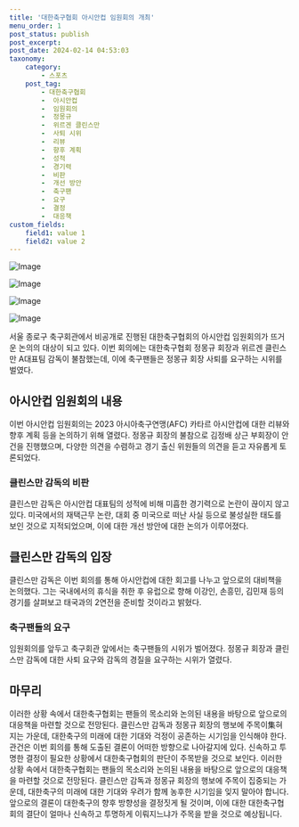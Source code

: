 ```yaml
---
title: '대한축구협회 아시안컵 임원회의 개최'
menu_order: 1
post_status: publish
post_excerpt: 
post_date: 2024-02-14 04:53:03
taxonomy:
    category:
        - 스포츠
    post_tag:
        - 대한축구협회
        -  아시안컵
        -  임원회의
        -  정몽규
        -  위르겐 클린스만
        -  사퇴 시위
        -  리뷰
        -  향후 계획
        -  성적
        -  경기력
        -  비판
        -  개선 방안
        -  축구팬
        -  요구
        -  결정
        -  대응책
custom_fields:
    field1: value 1
    field2: value 2
---
```


![Image](https://imgnews.pstatic.net/image/477/2024/02/13/0000473317_001_20240213115603638.jpg?type=w647)

![Image](https://imgnews.pstatic.net/image/477/2024/02/13/0000473317_002_20240213115603697.jpg?type=w647)

![Image](https://imgnews.pstatic.net/image/477/2024/02/13/0000473317_003_20240213115603758.jpg?type=w647)

![Image](https://imgnews.pstatic.net/image/477/2024/02/13/0000473317_004_20240213115603809.jpg?type=w647)

서울 종로구 축구회관에서 비공개로 진행된 대한축구협회의 아시안컵 임원회의가 뜨거운 논의의 대상이 되고 있다. 이번 회의에는 대한축구협회 정몽규 회장과 위르겐 클린스만 A대표팀 감독이 불참했는데, 이에 축구팬들은 정몽규 회장 사퇴를 요구하는 시위를 벌였다. 
## 아시안컵 임원회의 내용
이번 아시안컵 임원회의는 2023 아시아축구연맹(AFC) 카타르 아시안컵에 대한 리뷰와 향후 계획 등을 논의하기 위해 열렸다. 정몽규 회장의 불참으로 김정배 상근 부회장이 안건을 진행했으며, 다양한 의견을 수렴하고 경기 출신 위원들의 의견을 듣고 자유롭게 토론되었다. 
### 클린스만 감독의 비판
클린스만 감독은 아시안컵 대표팀의 성적에 비해 미흡한 경기력으로 논란이 끊이지 않고 있다. 미국에서의 재택근무 논란, 대회 중 미국으로 떠난 사실 등으로 불성실한 태도를 보인 것으로 지적되었으며, 이에 대한 개선 방안에 대한 논의가 이루어졌다.
## 클린스만 감독의 입장
클린스만 감독은 이번 회의를 통해 아시안컵에 대한 회고를 나누고 앞으로의 대비책을 논의했다. 그는 국내에서의 휴식을 취한 후 유럽으로 향해 이강인, 손흥민, 김민재 등의 경기를 살펴보고 태국과의 2연전을 준비할 것이라고 밝혔다. 
### 축구팬들의 요구
임원회의를 앞두고 축구회관 앞에서는 축구팬들의 시위가 벌어졌다. 정몽규 회장과 클린스만 감독에 대한 사퇴 요구와 감독의 경질을 요구하는 시위가 열렸다. 
## 마무리
이러한 상황 속에서 대한축구협회는 팬들의 목소리와 논의된 내용을 바탕으로 앞으로의 대응책을 마련할 것으로 전망된다. 클린스만 감독과 정몽규 회장의 행보에 주목이集혀지는 가운데, 대한축구의 미래에 대한 기대와 걱정이 공존하는 시기임을 인식해야 한다. 관건은 이번 회의를 통해 도출된 결론이 어떠한 방향으로 나아갈지에 있다. 신속하고 투명한 결정이 필요한 상황에서 대한축구협회의 판단이 주목받을 것으로 보인다.
이러한 상황 속에서 대한축구협회는 팬들의 목소리와 논의된 내용을 바탕으로 앞으로의 대응책을 마련할 것으로 전망된다. 클린스만 감독과 정몽규 회장의 행보에 주목이 집중되는 가운데, 대한축구의 미래에 대한 기대와 우려가 함께 농후한 시기임을 잊지 말아야 합니다. 앞으로의 결론이 대한축구의 향후 방향성을 결정짓게 될 것이며, 이에 대한 대한축구협회의 결단이 얼마나 신속하고 투명하게 이뤄지느냐가 주목을 받을 것으로 예상됩니다.
